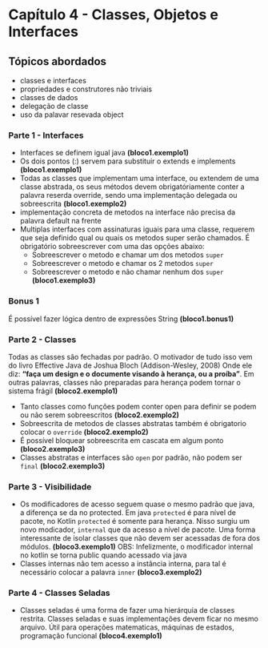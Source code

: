 # Capítulo 4 - Classes, Objetos e Interfaces #

## Tópicos abordados ##
* classes e interfaces 
* propriedades e construtores não triviais
* classes de dados
* delegação de classe
* uso da palavar resevada object


### Parte 1 - Interfaces ###

 - Interfaces se definem igual java **(bloco1.exemplo1)**
 - Os dois pontos (:) servem para substituir o extends e implements **(bloco1.exemplo1)**
 - Todas as classes que implementam uma interface, ou extendem de uma classe abstrada, 
    os seus métodos devem obrigatóriamente conter a palavra reserda override, 
    sendo uma implementação delegada ou sobreescrita **(bloco1.exemplo2)**
 - implementação concreta de metodos na interface não precisa da palavra default na frente 
 - Multiplas interfaces com assinaturas iguais para uma classe, requerem que seja definido qual ou quais os metodos 
 super serão chamados. É obrigatório sobreescrever com uma das opções abaixo:
    * Sobreescrever o metodo e chamar um dos metodos `super`
    * Sobreescrever o metodo e chamar os 2 metodos `super`
    * Sobreescrever o metodo e não chamar nenhum dos `super` **(bloco1.exemplo3)**

### Bonus 1 ### 
É possível fazer lógica dentro de expressões String **(bloco1.bonus1)**

### Parte 2 - Classes ###

Todas as classes são fechadas por padrão. O motivador de tudo isso vem do livro Effective Java de Joshua Bloch (Addison-Wesley, 2008)
Onde ele diz: **“faça um design e o documente visando à herança, ou a proíba”**. 
Em outras palavras, classes não preparadas para herança podem tornar o sistema frágil **(bloco2.exemplo1)**

- Tanto classes como funções podem conter open para definir se podem ou não serem sobreescritos **(bloco2.exemplo2)**
- Sobreescrita de metodos de classes abstratas também é obrigatorio colocar o `override` **(bloco2.exemplo2)**
- É possível bloquear sobreescrita em cascata em algum ponto **(bloco2.exemplo3)**
- Classes abstratas e interfaces são `open` por padrão, não podem ser `final` **(bloco2.exemplo3)**
 
 ### Parte 3 - Visibilidade ###
 
 - Os modificadores de acesso seguem quase o mesmo padrão que java, a diferença se da no protected. 
 Em java `protected` é para nível de pacote, no Kotlin `protected` é somente para herança. 
 Nisso surgiu um novo modicador, `internal` que da acesso a nível de pacote. 
 Uma forma interessante de isolar classes que não devem ser acessadas de fora dos módulos.  **(bloco3.exemplo1)**
 OBS: Infelizmente, o modificador internal no kotlin se torna public quando acessado via java
 - Classes internas não tem acesso a instância interna, para tal é necessário colocar a palavra `inner` **(bloco3.exemplo2)**
 
 ### Parte 4 - Classes Seladas ###
 
 - Classes seladas é uma forma de fazer uma hierárquia de classes restrita. 
 Classes seladas e suas implementações devem ficar no mesmo arquivo. 
 Útil para operações matematicas, máquinas de estados, programação funcional **(bloco4.exemplo1)**